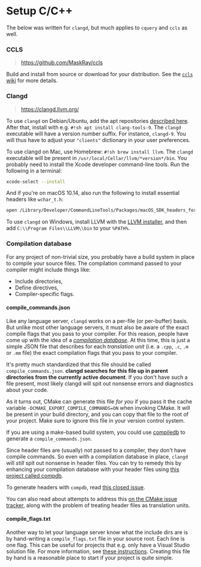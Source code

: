 # Setup C/C++

The below was written for `clangd`, but much applies to `cquery` and `ccls` as well.

### CCLS

> <https://github.com/MaskRay/ccls>

Build and install from source or download for your distribution.
See the [`ccls` wiki](https://github.com/MaskRay/ccls/wiki/Build) for more details.

### Clangd

> <https://clangd.llvm.org/>

To use `clangd` on Debian/Ubuntu, add the apt repositories [described here](https://apt.llvm.org).
After that, install with e.g. `#!sh apt install clang-tools-9`. The `clangd` executable
will have a version number suffix. For instance, `clangd-9`. You will thus have to
adjust your `"clients"` dictionary in your user preferences.

To use clangd on Mac, use Homebrew: `#!sh brew install llvm`.
The `clangd` executable will be present in `/usr/local/Cellar/llvm/*version*/bin`.
You probably need to install the Xcode developer command-line tools.
Run the following in a terminal:

```sh
xcode-select --install
```

And if you're on macOS 10.14, also run the following to install essential headers like `wchar_t.h`:

```sh
open /Library/Developer/CommandLineTools/Packages/macOS_SDK_headers_for_macOS_10.14.pkg
```

To use `clangd` on Windows, install LLVM with the [LLVM installer](http://releases.llvm.org/download.html),
and then add `C:\\Program Files\\LLVM\\bin` to your `%PATH%`.

### Compilation database

For any project of non-trivial size, you probably have a build system in place
to compile your source files. The compilation command passed to your compiler
might include things like:

* Include directories,
* Define directives,
* Compiler-specific flags.

#### compile_commands.json

Like any language server, `clangd` works on a per-file (or per-buffer) basis. But
unlike most other language servers, it must also be aware of the exact compile
flags that you pass to your compiler. For this reason, people have come up with
the idea of a [*compilation database*](https://clang.llvm.org/docs/JSONCompilationDatabase.html).
At this time, this is just a simple JSON file that describes for each
*translation unit* (i.e. a `.cpp`, `.c`, `.m` or `.mm` file) the exact
compilation flags that you pass to your compiler.

It's pretty much standardized that this file should be called
`compile_commands.json`. **clangd searches for this file up in parent
directories from the currently active document**. If you don't have such a file
present, most likely clangd will spit out nonsense errors and diagnostics about
your code.

As it turns out, CMake can generate this file *for you* if you pass it the
cache variable `-DCMAKE_EXPORT_COMPILE_COMMANDS=ON` when invoking CMake. It will
be present in your build directory, and you can copy that file to the root of
your project. Make sure to ignore this file in your version control system.

If you are using a make-based build system, you could use [compiledb](https://github.com/nickdiego/compiledb)
to generate a `compile_commands.json`.

Since header files are (usually) not passed to a compiler, they don't have
compile commands. So even with a compilation database in place, `clangd` will
*still* spit out nonsense in header files. You can try to remedy this by
enhancing your compilation database with your header files using [this project called compdb](https://github.com/Sarcasm/compdb).

To generate headers with `compdb`, read [this closed issue](https://github.com/Sarcasm/compdb/issues/2).

You can also read about attempts to address this [on the CMake issue tracker](https://gitlab.kitware.com/cmake/cmake/issues/16285), along with the problem
of treating header files as translation units.

#### compile_flags.txt

Another way to let your language server know what the include dirs are is by hand-writing a `compile_flags.txt` file in
your source root.
Each line is one flag.
This can be useful for projects that e.g. only have a Visual Studio solution file.
For more information, see [these instructions](https://releases.llvm.org/8.0.0/tools/clang/tools/extra/docs/clangd/Installation.html#compile-flags-txt).
Creating this file by hand is a reasonable place to start if your project is quite simple.
